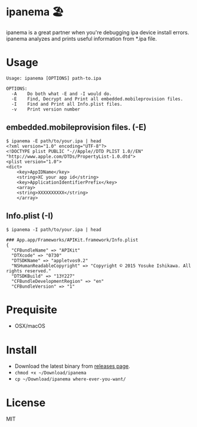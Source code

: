# ipanema 🏖

ipanema is a great partner when you're debugging ipa device install errors.
ipanema analyzes and prints useful information from *.ipa file.

# Usage

```
Usage: ipanema [OPTIONS] path-to.ipa

OPTIONS:
  -A    Do both what -E and -I would do.
  -E    Find, Decrypt and Print all embedded.mobileprovision files.
  -I    Find and Print all Info.plist files.
  -v    Print version number
```

## embedded.mobileprovision files. (-E)
```
$ ipanema -E path/to/your.ipa | head
<?xml version="1.0" encoding="UTF-8"?>
<!DOCTYPE plist PUBLIC "-//Apple//DTD PLIST 1.0//EN" "http://www.apple.com/DTDs/PropertyList-1.0.dtd">
<plist version="1.0">
<dict>
    <key>AppIDName</key>
    <string>XC your app id</string>
    <key>ApplicationIdentifierPrefix</key>
    <array>
    <string>XXXXXXXXXX</string>
    </array>
```

## Info.plist (-I)
```
$ ipanema -I path/to/your.ipa | head

### App.app/Frameworks/APIKit.framework/Info.plist
{
  "CFBundleName" => "APIKit"
  "DTXcode" => "0730"
  "DTSDKName" => "appletvos9.2"
  "NSHumanReadableCopyright" => "Copyright © 2015 Yosuke Ishikawa. All rights reserved."
  "DTSDKBuild" => "13Y227"
  "CFBundleDevelopmentRegion" => "en"
  "CFBundleVersion" => "1"
```

# Prequisite

- OSX/macOS

# Install

- Download the latest binary from [releases page](https://github.com/toshi0383/ipanema/releases).
- `chmod +x ~/Download/ipanema`
- `cp ~/Download/ipanema where-ever-you-want/`

# License
MIT
